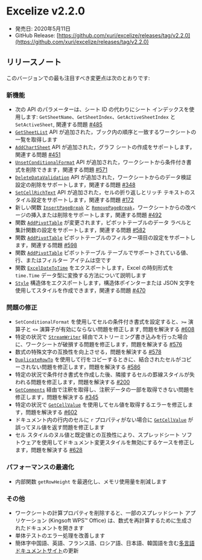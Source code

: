 # Excelize v2.2.0

* 発売日: 2020年5月11日
* GitHub Release: [https://github.com/xuri/excelize/releases/tag/v2.2.0](https://github.com/xuri/excelize/releases/tag/v2.2.0)

## リリースノート

このバージョンでの最も注目すべき変更点は次のとおりです:

### 新機能

* 次の API のパラメーターは、シート ID の代わりにシート インデックスを使用します: `GetSheetName`、`GetSheetIndex`、`GetActiveSheetIndex` と `SetActiveSheet`, 関連する問題 [#485](https://github.com/xuri/excelize/issues/485)
* [`GetSheetList`](https://pkg.go.dev/github.com/360EntSecGroup-Skylar/excelize/v2@v2.2.0#File.GetSheetList) API が追加された，ブック内の順序と一致するワークシートの一覧を取得します
* [`AddChartSheet`](https://pkg.go.dev/github.com/360EntSecGroup-Skylar/excelize/v2@v2.2.0#File.AddChartSheet) API が追加された，グラフ シートの作成をサポートします，関連する問題 [#451](https://github.com/xuri/excelize/issues/451)
* [`UnsetConditionalFormat`](https://pkg.go.dev/github.com/360EntSecGroup-Skylar/excelize/v2@v2.2.0#File.UnsetConditionalFormat) API が追加された，ワークシートから条件付き書式を削除できます，関連する問題 [#571](https://github.com/xuri/excelize/issues/571)
* [`DeleteDataValidation`](https://pkg.go.dev/github.com/360EntSecGroup-Skylar/excelize/v2@v2.2.0#File.DeleteDataValidation) API が追加された，ワークシートからのデータ検証設定の削除をサポートします，関連する問題 [#348](https://github.com/xuri/excelize/issues/348)
* [`SetCellRichText`](https://pkg.go.dev/github.com/360EntSecGroup-Skylar/excelize/v2@v2.2.0#File.SetCellRichText) API が追加された，セルの折り返しとリッチ テキストのスタイル設定をサポートします，関連する問題 [#172](https://github.com/xuri/excelize/issues/172)
* 新しい関数 [`InsertPageBreak`](https://pkg.go.dev/github.com/360EntSecGroup-Skylar/excelize/v2@v2.2.0#File.InsertPageBreak) と [`RemovePageBreak`](https://pkg.go.dev/github.com/360EntSecGroup-Skylar/excelize/v2@v2.2.0#File.RemovePageBreak)，ワークシートからの改ページの挿入または削除をサポートします，関連する問題 [#492](https://github.com/xuri/excelize/issues/492)
* 関数 [`AddPivotTable`](https://pkg.go.dev/github.com/360EntSecGroup-Skylar/excelize/v2@v2.2.0#File.AddPivotTable) が変更されます，ピボットテーブルのデータ ラベルと集計関数の設定をサポートします，関連する問題 [#582](https://github.com/xuri/excelize/issues/582)
* 関数 [`AddPivotTable`](https://pkg.go.dev/github.com/360EntSecGroup-Skylar/excelize/v2@v2.2.0#File.AddPivotTable) ピボットテーブルのフィルター項目の設定をサポートします，関連する問題 [#598](https://github.com/xuri/excelize/issues/598)
* 関数 [`AddPivotTable`](https://pkg.go.dev/github.com/360EntSecGroup-Skylar/excelize/v2@v2.2.0#File.AddPivotTable) ピボットテーブル テーブルでサポートされている値、行、またはフィルター アイテムは空です
* 関数 [`ExcelDateToTime`](https://pkg.go.dev/github.com/360EntSecGroup-Skylar/excelize/v2@v2.2.0#File.ExcelDateToTime) をエクスポートします，Excel の時刻形式を `time.Time` データ型に変換する方法について説明します
* [`Style`](https://pkg.go.dev/github.com/360EntSecGroup-Skylar/excelize/v2@v2.2.0#Style) 構造体をエクスポートします，構造体ポインターまたは JSON 文字を使用してスタイルを作成できます，関連する問題 [#470](https://github.com/xuri/excelize/issues/470)

### 問題の修正

* `SetConditionalFormat` を使用してセルの条件付き書式を設定すると、`>=` 演算子と `<=` 演算子が有効にならない問題を修正します, 問題を解決する [#608](https://github.com/xuri/excelize/issues/608)
* 特定の状況で [`StreamWriter`](https://pkg.go.dev/github.com/360EntSecGroup-Skylar/excelize/v2@v2.2.0#StreamWriter) 経由でストリーミング書き込みを行った場合に、ワークシートが破損する問題を修正します，問題を解決する [#576](https://github.com/xuri/excelize/issues/576)
* 数式の特殊文字の互換性を向上させる，問題を解決する [#578](https://github.com/xuri/excelize/issues/578)
* [`DuplicateRowTo`](https://pkg.go.dev/github.com/360EntSecGroup-Skylar/excelize/v2@v2.2.0#File.DuplicateRowTo) を使用して行をコピーするときに、結合されたセルがコピーされない問題を修正します，問題を解決する [#586](https://github.com/xuri/excelize/issues/586)
* 特定の状況で条件付き書式を作成した後、隣接するセルの罫線スタイルが失われる問題を修正します，問題を解決する [#200](https://github.com/xuri/excelize/issues/200)
* [`GetComments`](https://pkg.go.dev/github.com/360EntSecGroup-Skylar/excelize/v2@v2.2.0#File.GetComments) 経由で注釈を取得し、注釈データの一部を取得できない問題を修正します，問題を解決する [#345](https://github.com/xuri/excelize/issues/345)
* 特定の状況で [`GetCellValue`](https://pkg.go.dev/github.com/360EntSecGroup-Skylar/excelize/v2@v2.2.0#File.GetCellValue) を使用してセル値を取得するエラーを修正します，問題を解決する [#602](https://github.com/xuri/excelize/issues/602)
* ドキュメント内の行内のセルに `r` プロパティがない場合に [`GetCellValue`](https://pkg.go.dev/github.com/360EntSecGroup-Skylar/excelize/v2@v2.2.0#File.GetCellValue) が誤ってヌル値を返す問題を修正します
* セル スタイルのヌル値と既定値との互換性により、スプレッドシート ソフトウェアを使用してドキュメント変更スタイルを無効にするケースを修正します，問題を解決する [#628](https://github.com/xuri/excelize/issues/628)

### パフォーマンスの最適化

* 内部関数 `getRowHeight` を最適化し、メモリ使用量を削減します

### その他

* ワークシートの計算プロパティを削除すると、一部のスプレッドシート アプリケーション (Kingsoft WPS&trade; Office) は、数式を再計算するために生成されたドキュメントを開きます
* 単体テストのエラー処理を改善します
* 簡体字中国語、英語、フランス語、ロシア語、日本語、韓国語を含む[多言語ドキュメントサイト](https://xuri.me/excelize)の更新
